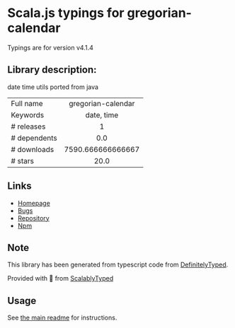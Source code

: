 
# Scala.js typings for gregorian-calendar

Typings are for version v4.1.4

## Library description:
date time utils ported from java

|                    |                 |
| ------------------ | :-------------: |
| Full name          | gregorian-calendar |
| Keywords           | date, time |
| # releases         | 1 |
| # dependents       | 0.0 |
| # downloads        | 7590.666666666667 |
| # stars            | 20.0 |

## Links
- [Homepage](https://github.com/yiminghe/gregorian-calendar#readme)
- [Bugs](https://github.com/yiminghe/gregorian-calendar/issues)
- [Repository](https://github.com/yiminghe/gregorian-calendar)
- [Npm](https://www.npmjs.com/package/gregorian-calendar)
    


## Note
This library has been generated from typescript code from [DefinitelyTyped](https://definitelytyped.org).

Provided with :purple_heart: from [ScalablyTyped](https://github.com/oyvindberg/ScalablyTyped)

## Usage
See [the main readme](../../readme.md) for instructions.


